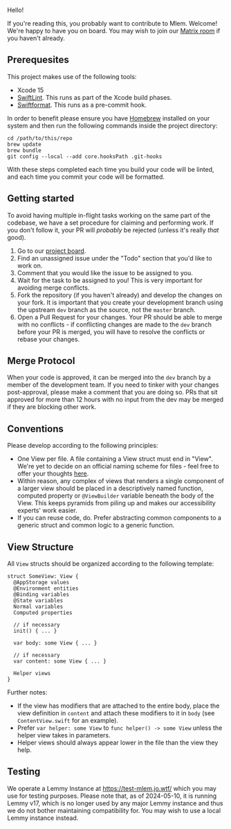 Hello!

If you're reading this, you probably want to contribute to Mlem. Welcome! We're happy to have you on board. You may wish to join our [Matrix room](https://matrix.to/#/#mlemappspace:matrix.org) if you haven't already.

## Prerequesites

This project makes use of the following tools:

- Xcode 15
- [SwiftLint](https://github.com/realm/SwiftLint#swiftlint). This runs as part of the Xcode build phases.
- [Swiftformat](https://github.com/nicklockwood/SwiftFormat#what-is-this). This runs as a pre-commit hook.

In order to benefit please ensure you have [Homebrew](https://brew.sh) installed on your system and then run the following commands inside the project directory:

```
cd /path/to/this/repo
brew update
brew bundle
git config --local --add core.hooksPath .git-hooks
```

With these steps completed each time you build your code will be linted, and each time you commit your code will be formatted.

## Getting started

To avoid having multiple in-flight tasks working on the same part of the codebase, we have a set procedure for claiming and performing work. If you don't follow it, your PR will _probably_ be rejected (unless it's really _that_ good).

1. Go to our [project board](https://github.com/orgs/mlemgroup/projects/1/views/1).
2. Find an unassigned issue under the "Todo" section that you'd like to work on.
3. Comment that you would like the issue to be assigned to you.
4. Wait for the task to be assigned to you! This is very important for avoiding merge conflicts.
5. Fork the repository (if you haven't already) and develop the changes on your fork. It is important that you create your development branch using the upstream `dev` branch as the source, not the `master` branch.
6. Open a Pull Request for your changes. Your PR should be able to merge with no conflicts - if conflicting changes are made to the `dev` branch before your PR is merged, you will have to resolve the conflicts or rebase your changes.

## Merge Protocol

When your code is approved, it can be merged into the `dev` branch by a member of the development team. If you need to tinker with your changes post-approval, please make a comment that you are doing so. PRs that sit approved for more than 12 hours with no input from the dev may be merged if they are blocking other work.

## Conventions

Please develop according to the following principles:

- One View per file. A file containing a View struct must end in "View". We're yet to decide on an official naming scheme for files - feel free to offer your thoughts [here](https://github.com/mlemgroup/mlem/issues/55).
- Within reason, any complex of views that renders a single component of a larger view should be placed in a descriptively named function, computed property or `@ViewBuilder` variable beneath the body of the View. This keeps pyramids from piling up and makes our accessibility experts' work easier.
- If you can reuse code, do. Prefer abstracting common components to a generic struct and common logic to a generic function.

## View Structure

All `View` structs should be organized according to the following template:

```
struct SomeView: View {
  @AppStorage values
  @Environment entities
  @Binding variables
  @State variables
  Normal variables
  Computed properties

  // if necessary
  init() { ... }

  var body: some View { ... }

  // if necessary
  var content: some View { ... }

  Helper views
}
```

Further notes:

- If the view has modifiers that are attached to the entire body, place the view definition in `content` and attach these modifiers to it in `body` (see `ContentView.swift` for an example).
- Prefer `var helper: some View` to `func helper() -> some View` unless the helper view takes in parameters.
- Helper views should always appear lower in the file than the view they help.

## Testing

We operate a Lemmy Instance at https://test-mlem.jo.wtf/ which you may use for testing purposes. Please note that, as of 2024-05-10, it is running Lemmy v17, which is no longer used by any major Lemmy instance and thus we do not bother maintaining compatibility for. You may wish to use a local Lemmy instance instead.
